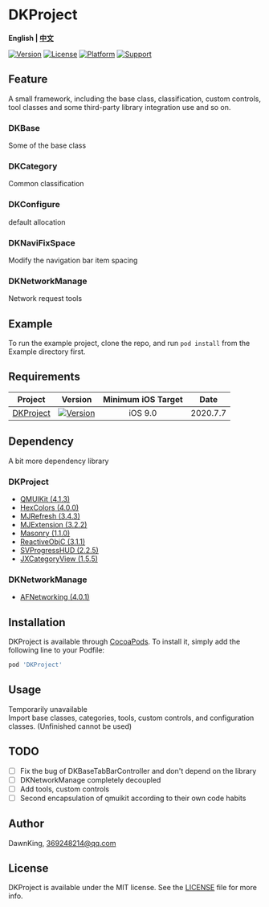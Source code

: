 # DKProject

**English | [中文](./README.md)**
 
[![Version](https://img.shields.io/cocoapods/v/DKProject.svg?style=flat)](https://cocoapods.org/pods/DKProject)
[![License](https://img.shields.io/cocoapods/l/DKProject.svg?style=flat)](https://cocoapods.org/pods/DKProject)
[![Platform](https://img.shields.io/cocoapods/p/DKProject.svg?style=flat)](https://cocoapods.org/pods/DKProject)
[![Support](https://img.shields.io/badge/support-iOS%209.0+%20-red.svg?style=flat)](https://www.apple.com/nl/ios/)&nbsp;

## Feature

A small framework, including the base class, classification, custom controls, tool classes and some third-party library integration use and so on.

### DKBase

Some of the base class

### DKCategory

Common classification

### DKConfigure

default allocation

### DKNaviFixSpace

Modify the navigation bar item spacing

### DKNetworkManage

Network request tools

## Example

To run the example project, clone the repo, and run `pod install` from the Example directory first.

## Requirements

Project | Version | Minimum iOS Target | Date
:-: | :-: | :-: | :-:
[DKProject](https://github.com/CoderDawnKing/DKProject.git) | [![Version](https://img.shields.io/cocoapods/v/DKProject.svg?style=flat)](https://cocoapods.org/pods/DKProject) | iOS 9.0 | 2020.7.7

## Dependency

A bit more dependency library

### DKProject 
* [QMUIKit (4.1.3)](https://github.com/Tencent/QMUI_iOS)
* [HexColors (4.0.0)](https://github.com/mRs-/HexColors)
* [MJRefresh (3.4.3)](https://github.com/CoderMJLee/MJRefresh)
* [MJExtension (3.2.2)](https://github.com/CoderMJLee/MJExtension)
* [Masonry (1.1.0)](https://github.com/SnapKit/Masonry)
* [ReactiveObjC (3.1.1)](https://github.com/ReactiveCocoa/ReactiveObjC)
* [SVProgressHUD (2.2.5)](https://github.com/SVProgressHUD/SVProgressHUD)
* [JXCategoryView (1.5.5)](https://github.com/pujiaxin33/JXCategoryView)
### DKNetworkManage
* [AFNetworking (4.0.1)](https://github.com/AFNetworking/AFNetworking)

## Installation

DKProject is available through [CocoaPods](https://cocoapods.org/pods/DKProject). To install
it, simply add the following line to your Podfile:

```ruby
pod 'DKProject'
```

## Usage

Temporarily unavailable  
Import base classes, categories, tools, custom controls, and configuration classes. (Unfinished cannot be used)

## TODO
- [ ] Fix the bug of DKBaseTabBarController and don't depend on the library
- [ ] DKNetworkManage completely decoupled
- [ ] Add tools, custom controls
- [ ] Second encapsulation of qmuikit according to their own code habits

## Author

DawnKing, 369248214@qq.com

## License

DKProject is available under the MIT license. See the [LICENSE](https://github.com/CoderDawnKing/DKProject/blob/master/LICENSE) file for more info.
